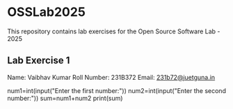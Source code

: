 # OSSLab2025
This repository contains lab exercises for the Open Source Software Lab - 2025

## Lab Exercise 1
Name: Vaibhav Kumar
Roll Number: 231B372
Email: 231b72@juetguna.in

num1=int(input("Enter the first number:"))
num2=int(input("Enter the second number:"))
sum=num1+num2
print(sum)

